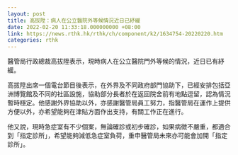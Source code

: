 ```yaml
---
layout: post
title: 高拔陞：病人在公立醫院外等候情況近日已紓緩
date: 2022-02-20 11:33:18.000000000 +08:00
link: https://news.rthk.hk/rthk/ch/component/k2/1634754-20220220.htm
categories: rthk
---
```


醫管局行政總裁高拔陞表示，現時病人在公立醫院門外等候的情況，近日已有紓緩。

高拔陞出席一個電台節目後表示，在外界及不同政府部門協助下，已經安排包括亞洲博覽館及不同的社區設施，協助部分長者於在返回院舍前有地點逗留，認為情況暫時穩定。他感謝外界協助以外，亦感謝醫管局員工努力，指醫管局在運作上提供方便以外，亦希望能夠在津貼方面作出支持，有關工作正在進行。

他又說，現時急症室有不少個案，無論確診或初步確診，如果病徴不嚴重，都適合到「指定診所」，希望能夠減低急症室負荷，重申醫管局未來亦可能會加開「指定診所」。
